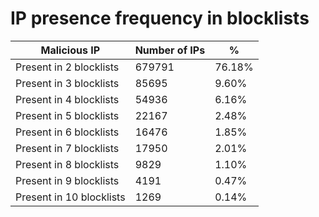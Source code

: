 # IP presence frequency in blocklists
| Malicious IP | Number of IPs | % |
|----|----|----|
| Present in 2 blocklists | 679791 | 76.18% |
| Present in 3 blocklists | 85695 | 9.60% |
| Present in 4 blocklists | 54936 | 6.16% |
| Present in 5 blocklists | 22167 | 2.48% |
| Present in 6 blocklists | 16476 | 1.85% |
| Present in 7 blocklists | 17950 | 2.01% |
| Present in 8 blocklists | 9829 | 1.10% |
| Present in 9 blocklists | 4191 | 0.47% |
| Present in 10 blocklists | 1269 | 0.14% |
